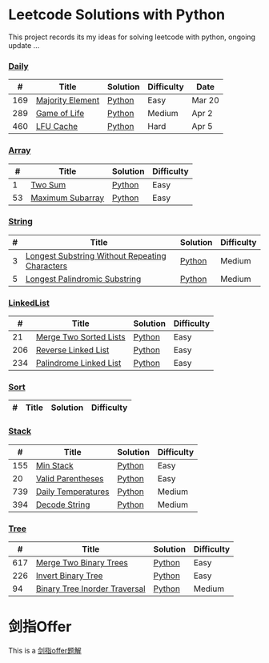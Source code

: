 # Leetcode Solutions with Python
This project records its my ideas for solving leetcode with python, ongoing update ...

### [Daily](Daily)
|  #  | Title | Solution | Difficulty | Date |
| --- | ----- | -------- |  ----- | ---- |
| 169 | [Majority Element](https://leetcode-cn.com/problems/majority-element/) | [Python](./Daily/169.%20majority_element.py) | Easy | Mar 20 |
| 289 | [Game of Life](https://leetcode-cn.com/problems/game-of-life/) | [Python](./Daily/289.%20game_of_live.py) | Medium | Apr 2 |
| 460 | [LFU Cache](https://leetcode-cn.com/problems/lfu-cache/) | [Python](./Daily/460.%20LFU_cache.py) | Hard | Apr 5 |

### [Array](Array)
|  #  | Title | Solution | Difficulty |
| --- | ----- | -------- |  ----- |
| 1 | [Two Sum](https://leetcode-cn.com/problems/two-sum/) | [Python](./Array/1.%20two_sum.py) | Easy |
| 53 | [Maximum Subarray](https://leetcode-cn.com/problems/maximum-subarray/) | [Python](./Array/53.%20maximum_subarray.py) | Easy |

### [String](String)
|  #  | Title | Solution | Difficulty |
| --- | ----- | -------- |  ----- |
| 3 | [Longest Substring Without Repeating Characters](https://leetcode-cn.com/problems/longest-substring-without-repeating-characters/) | [Python](./String/3.%20longest-substring-without-repeating-characters.py) | Medium |
| 5 | [Longest Palindromic Substring](https://leetcode-cn.com/problems/longest-palindromic-substring/) | [Python](./String/5.%20longest-palindromic-substring.py) | Medium |

### [LinkedList](LinkedList)
|  #  | Title | Solution | Difficulty |
| --- | ----- | -------- |  ----- |
| 21 | [Merge Two Sorted Lists](https://leetcode-cn.com/problems/merge-two-sorted-lists/) | [Python](./LinkedList/21.%20merge_two_sorted_lists.py) | Easy |
| 206 | [Reverse Linked List](https://leetcode-cn.com/problems/reverse-linked-list/) | [Python](./LinkedList/26.%20reverse_linked_list.py) | Easy |
| 234 | [Palindrome Linked List](https://leetcode-cn.com/problems/palindrome-linked-list/) | [Python](./LinkedList/234.%20palindrome_linked_list.py) | Easy |

### [Sort](Sort)
|  #  | Title | Solution | Difficulty |
| --- | ----- | -------- |  ----- |

### [Stack](Stack)
|  #  | Title | Solution | Difficulty |
| --- | ----- | -------- |  ----- |
| 155 | [Min Stack](https://leetcode-cn.com/problems/min-stack/) | [Python](./Stack/155.%20min_stack.py) | Easy |
| 20 | [Valid Parentheses](https://leetcode-cn.com/problems/valid-parentheses/) | [Python](./Stack/20.%20vaild_bracket.py) | Easy |
| 739 | [Daily Temperatures](https://leetcode-cn.com/problems/daily-temperatures/) | [Python](./Stack/739.%20daily_temperatures.py) | Medium |
| 394 | [Decode String](https://leetcode-cn.com/problems/decode-string/) | [Python](./Stack/394.%20decode_string.py) | Medium |

### [Tree](Tree)
|  #  | Title | Solution | Difficulty |
| --- | ----- | -------- |  ----- |
| 617 | [Merge Two Binary Trees](https://leetcode-cn.com/problems/merge-two-binary-trees/) | [Python](./Tree/617.%20merge_two_binary_trees.py) | Easy |
| 226 | [Invert Binary Tree](https://leetcode-cn.com/problems/invert-binary-tree/) | [Python](./Tree/226.%20invert_binary_tree.py) | Easy |
| 94 | [Binary Tree Inorder Traversal](https://leetcode-cn.com/problems/binary-tree-inorder-traversal/) | [Python](./Tree/94.%20binary_tree_inorder_traversal.py) | Medium |


# 剑指Offer
This is a [剑指offer题解]()
